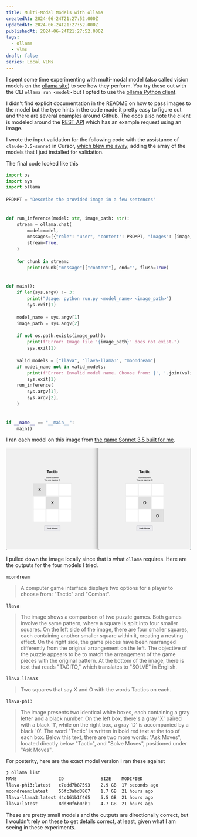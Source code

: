 ```yaml
---
title: Multi-Modal Models with ollama
createdAt: 2024-06-24T21:27:52.000Z
updatedAt: 2024-06-24T21:27:52.000Z
publishedAt: 2024-06-24T21:27:52.000Z
tags:
  - ollama
  - vlms
draft: false
series: Local VLMs
---
```


I spent some time experimenting with multi-modal model (also called vision models on the [ollama site](https://ollama.com/library)) to see how they perform.
You try these out with the CLI `ollama run <model>` but I opted to use the [ollama Python client](https://github.com/ollama/ollama-python).

I didn't find explicit documentation in the README on how to pass images to the model but the type hints in the code made it pretty easy to figure out and there are several examples around Github.
The docs also note the client is modeled around the [REST API](https://github.com/ollama/ollama/blob/main/docs/api.md#request-with-images) which has an example request using an image.

I wrote the input validation for the following code with the assistance of `claude-3.5-sonnet` in Cursor, [which blew me away](/logs/2024/06/24), adding the array of the models that I just installed for validation.

The final code looked like this

```python
import os
import sys
import ollama

PROMPT = "Describe the provided image in a few sentences"


def run_inference(model: str, image_path: str):
    stream = ollama.chat(
        model=model,
        messages=[{"role": "user", "content": PROMPT, "images": [image_path]}],
        stream=True,
    )

    for chunk in stream:
        print(chunk["message"]["content"], end="", flush=True)


def main():
    if len(sys.argv) != 3:
        print("Usage: python run.py <model_name> <image_path>")
        sys.exit(1)

    model_name = sys.argv[1]
    image_path = sys.argv[2]

    if not os.path.exists(image_path):
        print(f"Error: Image file '{image_path}' does not exist.")
        sys.exit(1)

    valid_models = ["llava", "llava-llama3", "moondream"]
    if model_name not in valid_models:
        print(f"Error: Invalid model name. Choose from: {', '.join(valid_models)}")
        sys.exit(1)
    run_inference(
        sys.argv[1],
        sys.argv[2],
    )


if __name__ == "__main__":
    main()
```

I ran each model on this image from [the game Sonnet 3.5 built for me](/posts/2024/claude-3.5-sonnet-codes).

![Move proposal step of a Tactic game](https://github.com/danielcorin/tactic/blob/main/assets/propose_moves.png?raw=true)

I pulled down the image locally since that is what `ollama` requires.
Here are the outputs for the four models I tried.


`moondream`

> A computer game interface displays two options for a player to choose from: "Tactic" and "Combat".

`llava`

> The image shows a comparison of two puzzle games. Both games involve the same pattern, where a square is split into four smaller squares. On the left side of the image, there are four smaller squares, each containing another smaller square within it, creating a nesting effect. On the right side, the game pieces have been rearranged differently from the original arrangement on the left. The objective of the puzzle appears to be to match the arrangement of the game pieces with the original pattern. At the bottom of the image, there is text that reads "TÁCITO," which translates to "SOLVE" in English.


`llava-llama3`

> Two squares that say X and O with the words Tactics on each.


`llava-phi3`

> The image presents two identical white boxes, each containing a gray letter and a black number. On the left box, there's a gray 'X' paired with a black '1', while on the right box, a gray 'D' is accompanied by a black '0'. The word "Tactic" is written in bold red text at the top of each box. Below this text, there are two more words: "Ask Moves", located directly below "Tactic", and "Solve Moves", positioned under "Ask Moves".

For posterity, here are the exact model version I ran these against

```sh
❯ ollama list
NAME               	ID          	SIZE  	MODIFIED
llava-phi3:latest  	c7edd7b87593	2.9 GB	17 seconds ago
moondream:latest   	55fc3abd3867	1.7 GB	21 hours ago
llava-llama3:latest	44c161b1f465	5.5 GB	21 hours ago
llava:latest       	8dd30f6b0cb1	4.7 GB	21 hours ago
```

These are pretty small models and the outputs are directionally correct, but I wouldn't rely on these to get details correct, at least, given what I am seeing in these experiments.
